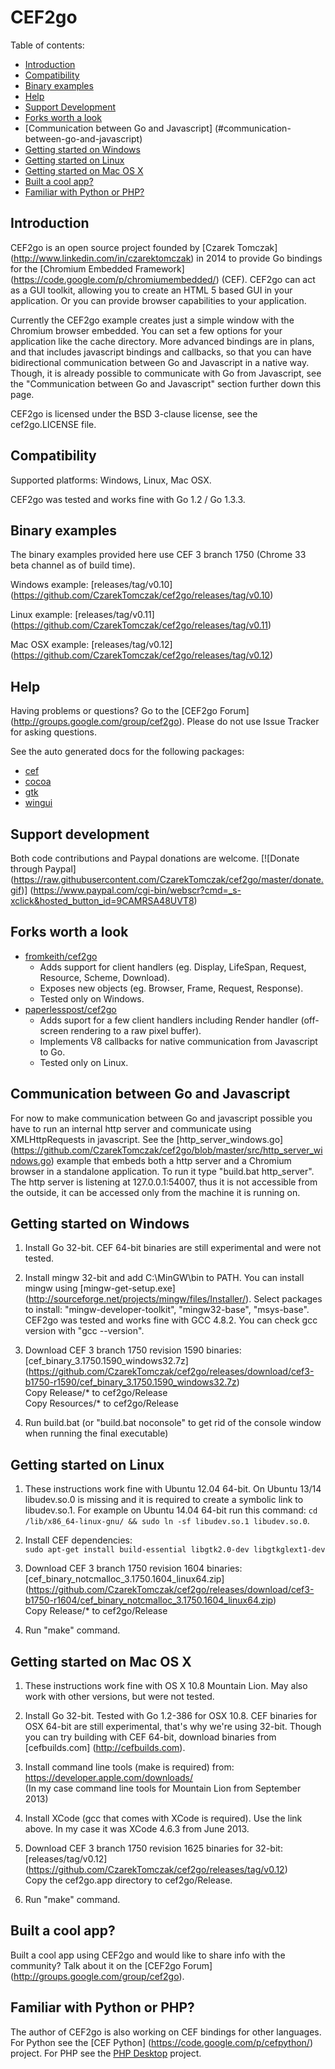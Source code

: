 CEF2go
======

Table of contents:
 * [Introduction](#introduction)
 * [Compatibility](#compatibility)
 * [Binary examples](#binary-examples)
 * [Help](#help)
 * [Support Development](#support-development)
 * [Forks worth a look](#forks-worth-a-look)
 * [Communication between Go and Javascript]
    (#communication-between-go-and-javascript)
 * [Getting started on Windows](#getting-started-on-windows)
 * [Getting started on Linux](#getting-started-on-linux)
 * [Getting started on Mac OS X](#getting-started-on-mac-os-x)
 * [Built a cool app?](#built-a-cool-app)
 * [Familiar with Python or PHP?](#familiar-with-python-or-php)


Introduction
------------

CEF2go is an open source project founded by [Czarek Tomczak]
(http://www.linkedin.com/in/czarektomczak) in 2014
to provide Go bindings for the [Chromium Embedded Framework]
(https://code.google.com/p/chromiumembedded/) (CEF).
CEF2go can act as a GUI toolkit, allowing you to create an HTML 5
based GUI in your application. Or you can provide browser
capabilities to your application.

Currently the CEF2go example creates just a simple window with
the Chromium browser embedded. You can set a few options for
your application like the cache directory. More advanced bindings
are in plans, and that includes javascript bindings and callbacks, so
that you can have bidirectional communication between Go and
Javascript in a native way. Though, it is already possible to
communicate with Go from Javascript, see the "Communication 
between Go and Javascript" section further down this page.

CEF2go is licensed under the BSD 3-clause license, see the cef2go.LICENSE
file.


Compatibility
-------------
Supported platforms: Windows, Linux, Mac OSX.

CEF2go was tested and works fine with Go 1.2 / Go 1.3.3.


Binary examples
---------------
The binary examples provided here use CEF 3 branch 1750 (Chrome 33
beta channel as of build time).

Windows example: [releases/tag/v0.10]
(https://github.com/CzarekTomczak/cef2go/releases/tag/v0.10)  

Linux example: [releases/tag/v0.11]
(https://github.com/CzarekTomczak/cef2go/releases/tag/v0.11)  

Mac OSX example: [releases/tag/v0.12]
(https://github.com/CzarekTomczak/cef2go/releases/tag/v0.12)


Help
----
Having problems or questions? Go to the [CEF2go Forum]
(http://groups.google.com/group/cef2go). Please do not use Issue 
Tracker for asking questions.

See the auto generated docs for the following packages:
 * [cef](https://godoc.org/github.com/CzarekTomczak/cef2go/src/cef)
 * [cocoa](https://godoc.org/github.com/CzarekTomczak/cef2go/src/cocoa)
 * [gtk](https://godoc.org/github.com/CzarekTomczak/cef2go/src/gtk)
 * [wingui](https://godoc.org/github.com/CzarekTomczak/cef2go/src/wingui)


Support development
-------------------

Both code contributions and Paypal donations are welcome.
[![Donate through Paypal]
(https://raw.githubusercontent.com/CzarekTomczak/cef2go/master/donate.gif)]
(https://www.paypal.com/cgi-bin/webscr?cmd=_s-xclick&hosted_button_id=9CAMRSA48UVT8)


Forks worth a look
------------------
 * [fromkeith/cef2go](https://github.com/fromkeith/cef2go)
    * Adds support for client handlers (eg. Display, LifeSpan, Request,
    Resource, Scheme, Download).
    * Exposes new objects (eg. Browser, Frame, Request, Response). 
    * Tested only on Windows.
 * [paperlesspost/cef2go](https://github.com/paperlesspost/cef2go)
    * Adds suport for a few client handlers including Render handler
    (off-screen rendering to a raw pixel buffer). 
    * Implements V8 callbacks for native communication from Javascript
    to Go.
    * Tested only on Linux.


Communication between Go and Javascript
---------------------------------------
For now to make communication between Go and javascript possible
you have to run an internal http server and communicate using 
XMLHttpRequests in javascript. See the [http_server_windows.go]
(https://github.com/CzarekTomczak/cef2go/blob/master/src/http_server_windows.go)
example that embeds both a http server and a Chromium browser
in a standalone application. To run it type "build.bat http_server". 
The http server is listening at 127.0.0.1:54007, thus it is not 
accessible from the outside, it can be accessed only from the 
machine it is running on.


Getting started on Windows
--------------------------
1. Install Go 32-bit. CEF 64-bit binaries are still experimental and
   were not tested.

2. Install mingw 32-bit and add C:\MinGW\bin to PATH. You can install mingw
   using [mingw-get-setup.exe]
   (http://sourceforge.net/projects/mingw/files/Installer/).
   Select packages to install: "mingw-developer-toolkit",
   "mingw32-base", "msys-base". CEF2go was tested and works fine
   with GCC 4.8.2. You can check gcc version with "gcc --version".

3. Download CEF 3 branch 1750 revision 1590 binaries:
   [cef_binary_3.1750.1590_windows32.7z]
   (https://github.com/CzarekTomczak/cef2go/releases/download/cef3-b1750-r1590/cef_binary_3.1750.1590_windows32.7z)  
   Copy Release/* to cef2go/Release  
   Copy Resources/* to cef2go/Release  

4. Run build.bat (or "build.bat noconsole" to get rid of the console
    window when running the final executable)


Getting started on Linux
------------------------
1. These instructions work fine with Ubuntu 12.04 64-bit. 
   On Ubuntu 13/14 libudev.so.0 is missing and it is required to 
   create a symbolic link to libudev.so.1. For example on 
   Ubuntu 14.04 64-bit run this command: 
  `cd /lib/x86_64-linux-gnu/ && sudo ln -sf libudev.so.1 libudev.so.0`.

2. Install CEF dependencies:  
   `sudo apt-get install build-essential libgtk2.0-dev libgtkglext1-dev`

3. Download CEF 3 branch 1750 revision 1604 binaries:
   [cef_binary_notcmalloc_3.1750.1604_linux64.zip]
   (https://github.com/CzarekTomczak/cef2go/releases/download/cef3-b1750-r1604/cef_binary_notcmalloc_3.1750.1604_linux64.zip)  
   Copy Release/* to cef2go/Release

4. Run "make" command.


Getting started on Mac OS X
---------------------------
1. These instructions work fine with OS X 10.8 Mountain Lion.
   May also work with other versions, but were not tested.

2. Install Go 32-bit. Tested with Go 1.2-386 for OSX 10.8.
   CEF binaries for OSX 64-bit are still experimental, that's
   why we're using 32-bit. Though you can try building with
   CEF 64-bit, download binaries from [cefbuilds.com]
   (http://cefbuilds.com).

3. Install command line tools (make is required) from:  
   https://developer.apple.com/downloads/  
   (In my case command line tools for Mountain Lion from September 2013)

4. Install XCode (gcc that comes with XCode is required). 
   Use the link above. In my case it was XCode 4.6.3 from June 2013.

5. Download CEF 3 branch 1750 revision 1625 binaries for 32-bit:
   [releases/tag/v0.12]
   (https://github.com/CzarekTomczak/cef2go/releases/tag/v0.12)  
   Copy the cef2go.app directory to cef2go/Release.

6. Run "make" command.


Built a cool app?
-----------------
Built a cool app using CEF2go and would like to share info with
the community? Talk about it on the [CEF2go Forum]
(http://groups.google.com/group/cef2go).


Familiar with Python or PHP?
----------------------------
The author of CEF2go is also working on CEF bindings
for other languages. For Python see the [CEF Python]
(https://code.google.com/p/cefpython/) project. For PHP see the 
[PHP Desktop](https://code.google.com/p/phpdesktop/) project.

